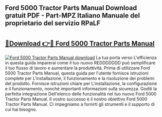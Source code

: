 ## Ford 5000 Tractor Parts Manual Download gratuit PDF - Part-MPZ Italiano Manuale del proprietario del servizio RPaLF

# <h2><a href="http://dfglf7n.blite.top/?on=Ford+5000+Tractor+Parts+Manual">🔗Download 👉🔴 Ford 5000 Tractor Parts Manual</a></h2>

[![Ford 5000 Tractor Parts Manual download](https://i.imgur.com/lujVjoI.png)](http://dfglf7n.blite.top/?on=Ford+5000+Tractor+Parts+Manual)
La tua porta verso L'efficienza in questa guida imparerai come il tuo nuovo REDDDDDDD può semplificare il tuo flusso di lavoro e aumentare la produttività. Prima di utilizzare Ford 5000 Tractor Parts Manual, questa guida per l'utente fornisce istruzioni complete per L'installazione, il funzionamento e la risoluzione dei problemi del prodotto. Fornisce istruzioni chiare per L'installazione, la configurazione e il funzionamento, nonché importanti informazioni sulla sicurezza. Goditi la perfetta integrazione Dell'elenco delle funzionalità nel tuo nuovo Ford 5000 Tractor Parts Manual. Il vostro successo è il nostro obiettivo Ford 5000 Tractor Parts Manual. Ci impegniamo a fornirti gli strumenti e il supporto di cui hai bisogno.
